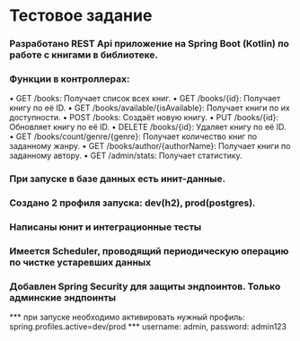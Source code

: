 # Тестовое задание 
### Разработано REST Api приложение на Spring Boot (Kotlin) по работе с книгами в библиотеке.
### Функции в контроллерах:
• GET /books: Получает список всех книг.
• GET /books/{id}: Получает книгу по её ID.
• GET /books/available/{isAvailable}: Получает книги по их доступности.
• POST /books: Создаёт новую книгу.
• PUT /books/{id}: Обновляет книгу по её ID.
• DELETE /books/{id}: Удаляет книгу по её ID.
• GET /books/count/genre/{genre}: Получает количество книг по заданному жанру.
• GET /books/author/{authorName}: Получает книги по заданному автору.
• GET /admin/stats: Получает статистику.
### При запуске в базе данных есть инит-данные.
### Создано 2 профиля запуска: dev(h2), prod(postgres).
### Написаны юнит и интеграционные тесты
### Имеется Scheduler, проводящий периодическую операцию по чистке устаревших данных
### Добавлен Spring Security для защиты эндпоинтов. Только админские эндпоинты
*** при запуске необходимо активировать нужный профиль: spring.profiles.active=dev/prod
*** username: admin, password: admin123
